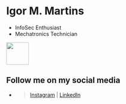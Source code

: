 # Igor M. Martins

- InfoSec Enthusiast
- Mechatronics Technician

<img src='https://github.githubassets.com/images/mona-whisper.gif' height='60px'>

## Follow me on my social media

- > [Instagram](https://www.instagram.com/igor.m.martins) |  [LinkedIn](https://www.linkedin.com/in/igor-m-martins-705a50192)
